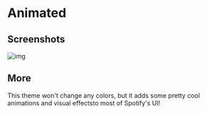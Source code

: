 # Animated

## Screenshots

<img src="https://raw.githubusercontent.com/CuteMrMerp0/spicetify-themes/Animated/screenshots/demo.gif" alt="img"> 

## More

This theme won't change any colors, but it adds some pretty cool animations and visual effectsto most of Spotify's UI!